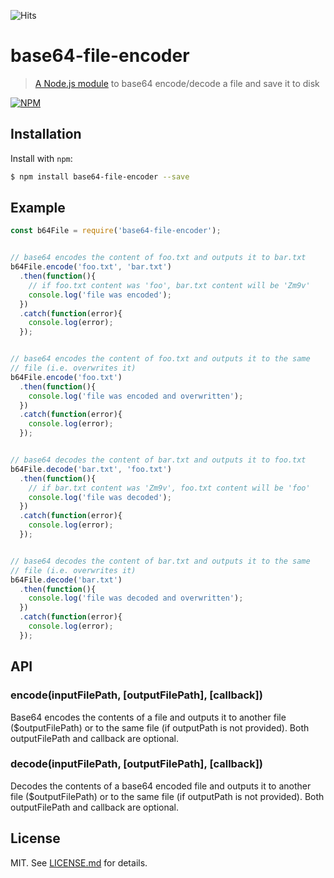 ![Hits](https://hitt.herokuapp.com/AndersonMamede/base64-file-encoder.svg)

base64-file-encoder
================
> [A Node.js module](https://www.npmjs.com/package/base64-file-encoder) to base64 encode/decode a file and save it to disk


[![NPM](https://nodei.co/npm/base64-file-encoder.png?downloads=true&stars=true)](https://www.npmjs.com/package/base64-file-encoder)

Installation
------------

Install with `npm`:

``` bash
$ npm install base64-file-encoder --save
```


Example
-------

``` js
const b64File = require('base64-file-encoder');


// base64 encodes the content of foo.txt and outputs it to bar.txt
b64File.encode('foo.txt', 'bar.txt')
  .then(function(){
    // if foo.txt content was 'foo', bar.txt content will be 'Zm9v'
    console.log('file was encoded');
  })
  .catch(function(error){
    console.log(error);
  });


// base64 encodes the content of foo.txt and outputs it to the same
// file (i.e. overwrites it)
b64File.encode('foo.txt')
  .then(function(){
    console.log('file was encoded and overwritten');
  })
  .catch(function(error){
    console.log(error);
  });


// base64 decodes the content of bar.txt and outputs it to foo.txt
b64File.decode('bar.txt', 'foo.txt')
  .then(function(){
    // if bar.txt content was 'Zm9v', foo.txt content will be 'foo'
    console.log('file was decoded');
  })
  .catch(function(error){
    console.log(error);
  });


// base64 decodes the content of bar.txt and outputs it to the same
// file (i.e. overwrites it)
b64File.decode('bar.txt')
  .then(function(){
    console.log('file was decoded and overwritten');
  })
  .catch(function(error){
    console.log(error);
  });
```


## API

### encode(inputFilePath, [outputFilePath], [callback])

Base64 encodes the contents of a file and outputs it to another file ($outputFilePath) or to the same file (if outputPath is not provided). Both outputFilePath and callback are optional.

### decode(inputFilePath, [outputFilePath], [callback])

Decodes the contents of a base64 encoded file and outputs it to another file ($outputFilePath) or to the same file (if outputPath is not provided). Both outputFilePath and callback are optional.


## License ##

MIT. See [LICENSE.md](http://github.com/AndersonMamede/base64-file-encoder/blob/master/LICENSE) for details.
